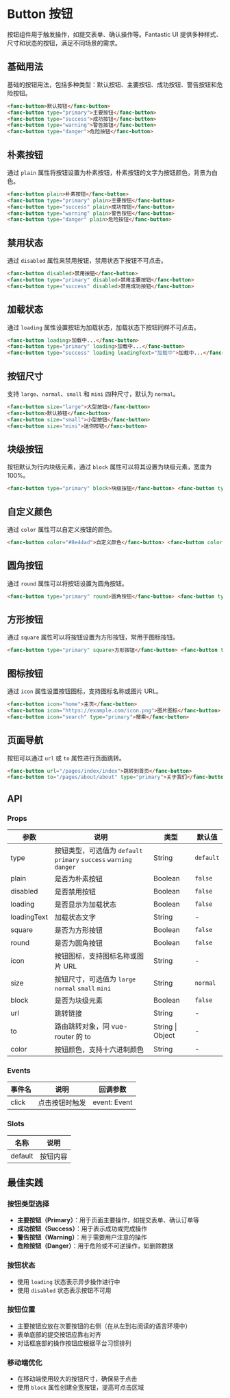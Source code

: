 # Button 按钮

按钮组件用于触发操作，如提交表单、确认操作等。Fantastic UI 提供多种样式、尺寸和状态的按钮，满足不同场景的需求。

## 基础用法

基础的按钮用法，包括多种类型：默认按钮、主要按钮、成功按钮、警告按钮和危险按钮。

```html
<fanc-button>默认按钮</fanc-button>
<fanc-button type="primary">主要按钮</fanc-button>
<fanc-button type="success">成功按钮</fanc-button>
<fanc-button type="warning">警告按钮</fanc-button>
<fanc-button type="danger">危险按钮</fanc-button>
```

## 朴素按钮

通过 `plain` 属性将按钮设置为朴素按钮，朴素按钮的文字为按钮颜色，背景为白色。

```html
<fanc-button plain>朴素按钮</fanc-button>
<fanc-button type="primary" plain>主要按钮</fanc-button>
<fanc-button type="success" plain>成功按钮</fanc-button>
<fanc-button type="warning" plain>警告按钮</fanc-button>
<fanc-button type="danger" plain>危险按钮</fanc-button>
```

## 禁用状态

通过 `disabled` 属性来禁用按钮，禁用状态下按钮不可点击。

```html
<fanc-button disabled>禁用按钮</fanc-button>
<fanc-button type="primary" disabled>禁用主要按钮</fanc-button>
<fanc-button type="success" disabled>禁用成功按钮</fanc-button>
```

## 加载状态

通过 `loading` 属性设置按钮为加载状态，加载状态下按钮同样不可点击。

```html
<fanc-button loading>加载中...</fanc-button>
<fanc-button type="primary" loading>加载中...</fanc-button>
<fanc-button type="success" loading loadingText="加载中">加载中...</fanc-button>
```

## 按钮尺寸

支持 `large`、`normal`、`small` 和 `mini` 四种尺寸，默认为 `normal`。

```html
<fanc-button size="large">大型按钮</fanc-button>
<fanc-button>默认按钮</fanc-button>
<fanc-button size="small">小型按钮</fanc-button>
<fanc-button size="mini">迷你按钮</fanc-button>
```

## 块级按钮

按钮默认为行内块级元素，通过 `block` 属性可以将其设置为块级元素，宽度为 100%。

```html
<fanc-button type="primary" block>块级按钮</fanc-button> <fanc-button type="success" block>块级按钮</fanc-button>
```

## 自定义颜色

通过 `color` 属性可以自定义按钮的颜色。

```html
<fanc-button color="#8e44ad">自定义颜色</fanc-button> <fanc-button color="#8e44ad" plain>自定义颜色</fanc-button>
```

## 圆角按钮

通过 `round` 属性可以将按钮设置为圆角按钮。

```html
<fanc-button type="primary" round>圆角按钮</fanc-button> <fanc-button type="success" round>圆角按钮</fanc-button>
```

## 方形按钮

通过 `square` 属性可以将按钮设置为方形按钮，常用于图标按钮。

```html
<fanc-button type="primary" square>方形按钮</fanc-button> <fanc-button type="success" square>方形按钮</fanc-button>
```

## 图标按钮

通过 `icon` 属性设置按钮图标，支持图标名称或图片 URL。

```html
<fanc-button icon="home">主页</fanc-button>
<fanc-button icon="https://example.com/icon.png">图片图标</fanc-button>
<fanc-button icon="search" type="primary">搜索</fanc-button>
```

## 页面导航

按钮可以通过 `url` 或 `to` 属性进行页面跳转。

```html
<fanc-button url="/pages/index/index">跳转到首页</fanc-button>
<fanc-button to="/pages/about/about" type="primary">关于我们</fanc-button>
```

## API

### Props

| 参数        | 说明                                                                | 类型             | 默认值    |
| ----------- | ------------------------------------------------------------------- | ---------------- | --------- |
| type        | 按钮类型，可选值为 `default` `primary` `success` `warning` `danger` | String           | `default` |
| plain       | 是否为朴素按钮                                                      | Boolean          | `false`   |
| disabled    | 是否禁用按钮                                                        | Boolean          | `false`   |
| loading     | 是否显示为加载状态                                                  | Boolean          | `false`   |
| loadingText | 加载状态文字                                                        | String           | -         |
| square      | 是否为方形按钮                                                      | Boolean          | `false`   |
| round       | 是否为圆角按钮                                                      | Boolean          | `false`   |
| icon        | 按钮图标，支持图标名称或图片 URL                                    | String           | -         |
| size        | 按钮尺寸，可选值为 `large` `normal` `small` `mini`                  | String           | `normal`  |
| block       | 是否为块级元素                                                      | Boolean          | `false`   |
| url         | 跳转链接                                                            | String           | -         |
| to          | 路由跳转对象，同 vue-router 的 to                                   | String \| Object | -         |
| color       | 按钮颜色，支持十六进制颜色                                          | String           | -         |

### Events

| 事件名 | 说明           | 回调参数     |
| ------ | -------------- | ------------ |
| click  | 点击按钮时触发 | event: Event |

### Slots

| 名称    | 说明     |
| ------- | -------- |
| default | 按钮内容 |

## 最佳实践

### 按钮类型选择

-   **主要按钮（Primary）**：用于页面主要操作，如提交表单、确认订单等
-   **成功按钮（Success）**：用于表示成功或完成操作
-   **警告按钮（Warning）**：用于需要用户注意的操作
-   **危险按钮（Danger）**：用于危险或不可逆操作，如删除数据

### 按钮状态

-   使用 `loading` 状态表示异步操作进行中
-   使用 `disabled` 状态表示按钮不可用

### 按钮位置

-   主要按钮应放在次要按钮的右侧（在从左到右阅读的语言环境中）
-   表单底部的提交按钮应靠右对齐
-   对话框底部的操作按钮应根据平台习惯排列

### 移动端优化

-   在移动端使用较大的按钮尺寸，确保易于点击
-   使用 `block` 属性创建全宽按钮，提高可点击区域
